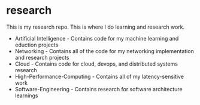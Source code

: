 # research

This is my research repo. This is where I do learning and research work.

- Artificial Intelligence - Contains code for my machine learning and eduction projects
- Networking - Contains all of the code for my networking implementation and research projects
- Cloud - Contains code for cloud, devops, and distributed systems research
- High-Performance-Computing - Contains all of my latency-sensitive work
- Software-Engineering - Contains research for software architecture learnings

